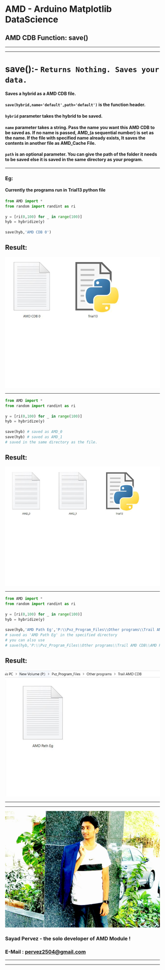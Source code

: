 # AMD - Arduino Matplotlib DataScience
## AMD CDB Function: save()
___
___
# save():- **`Returns Nothing. Saves your data.`**
#### Saves a hybrid as a AMD CDB file.
#### **`save(hybrid,name='default',path='default')`** is the function header.
#### **`hybrid`** parameter takes the hybrid to be saved.
#### **`name`** parameter takes a string. Pass the name you want this AMD CDB to be saved as. If no name is passed, AMD_(a sequential number) is set as the name. If the file with specified name already exists, It saves the contents in another file as AMD_Cache File.
#### **`path`** is an optional parameter. You can give the path of the folder it needs to be saved else it is saved in the same directory as your program.
___
### Eg:
#### Currently the programs run in Trial13 python file
```python
from AMD import *
from random import randint as ri

y = [ri(0,100) for _ in range(100)]
hyb = hybridize(y)

save(hyb,'AMD CDB 0')
```
## Result:
![eg1.1](https://github.com/SayadPervez/Arduino_Master_Delta/blob/master/eg1.1.JPG?raw=true)
___
```python
from AMD import *
from random import randint as ri

y = [ri(0,100) for _ in range(100)]
hyb = hybridize(y)

save(hyb) # saved as AMD_0
save(hyb) # saved as AMD_1
# saved in the same directory as the file.
```
## Result:
![eg2.1](https://github.com/SayadPervez/Arduino_Master_Delta/blob/master/eg2.1.JPG?raw=true)
___
```python
from AMD import *
from random import randint as ri

y = [ri(0,100) for _ in range(100)]
hyb = hybridize(y)

save(hyb,'AMD Path Eg','P:\\Pvz_Program_Files\\Other programs\\Trail AMD CDB')
# saved as 'AMD Path Eg' in the specified directory
# you can also use
# save(hyb,'P:\\Pvz_Program_Files\\Other programs\\Trail AMD CDB\\AMD Path Eg')
```
## Result:
![eg3.1](https://github.com/SayadPervez/Arduino_Master_Delta/blob/master/eg3.1.JPG?raw=true)
___
___
![Mr_Handsome](https://github.com/SayadPervez/AMD-SEPERATE-DOCUMENTATION/blob/master/IMG_20190225_150001_460.jpg?raw=true)
### Sayad Pervez - the solo developer of AMD Module !
### E-Mail : [pervez2504@gmail.com](pervez2504@gmail.com)
___
___
